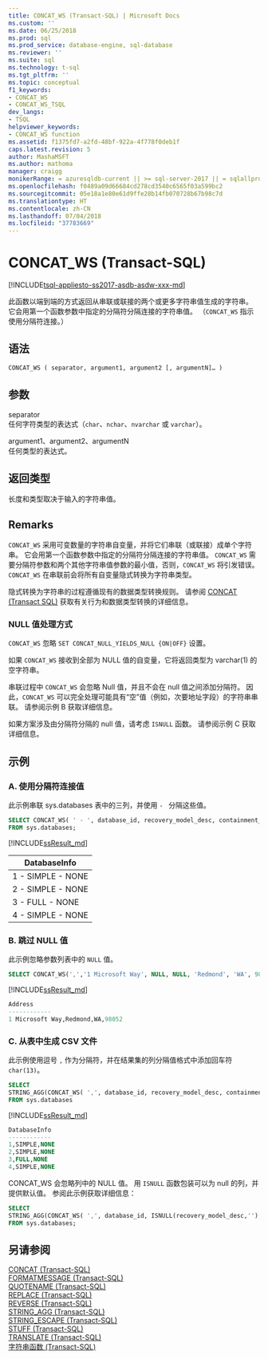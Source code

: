```yaml
---
title: CONCAT_WS (Transact-SQL) | Microsoft Docs
ms.custom: ''
ms.date: 06/25/2018
ms.prod: sql
ms.prod_service: database-engine, sql-database
ms.reviewer: ''
ms.suite: sql
ms.technology: t-sql
ms.tgt_pltfrm: ''
ms.topic: conceptual
f1_keywords:
- CONCAT_WS
- CONCAT_WS_TSQL
dev_langs:
- TSQL
helpviewer_keywords:
- CONCAT_WS function
ms.assetid: f1375fd7-a2fd-48bf-922a-4f778f0deb1f
caps.latest.revision: 5
author: MashaMSFT
ms.author: mathoma
manager: craigg
monikerRange: = azuresqldb-current || >= sql-server-2017 || = sqlallproducts-allversions
ms.openlocfilehash: f0489a09d66684cd278cd3540c6565f03a599bc2
ms.sourcegitcommit: 05e18a1e80e61d9ffe28b14fb070728b67b98c7d
ms.translationtype: HT
ms.contentlocale: zh-CN
ms.lasthandoff: 07/04/2018
ms.locfileid: "37783669"
---
```

# <a name="concatws-transact-sql"></a>CONCAT_WS (Transact-SQL)
[!INCLUDE[tsql-appliesto-ss2017-asdb-asdw-xxx-md](../../includes/tsql-appliesto-ss2017-asdb-asdw-xxx-md.md)]

此函数以端到端的方式返回从串联或联接的两个或更多字符串值生成的字符串。 它会用第一个函数参数中指定的分隔符分隔连接的字符串值。 （`CONCAT_WS` 指示使用分隔符连接。）

##  <a name="syntax"></a>语法   
```sql
CONCAT_WS ( separator, argument1, argument2 [, argumentN]… )
```

## <a name="arguments"></a>参数   
separator  
任何字符类型的表达式（`char`、`nchar`、`nvarchar` 或 `varchar`）。

argument1、argument2、argumentN  
任何类型的表达式。

## <a name="return-types"></a>返回类型
长度和类型取决于输入的字符串值。

## <a name="remarks"></a>Remarks   
`CONCAT_WS` 采用可变数量的字符串自变量，并将它们串联（或联接）成单个字符串。 它会用第一个函数参数中指定的分隔符分隔连接的字符串值。 `CONCAT_WS` 需要分隔符参数和两个其他字符串值参数的最小值，否则，`CONCAT_WS` 将引发错误。 `CONCAT_WS` 在串联前会将所有自变量隐式转换为字符串类型。 

隐式转换为字符串的过程遵循现有的数据类型转换规则。 请参阅 [CONCAT (Transact SQL)](../../t-sql/functions/concat-transact-sql.md) 获取有关行为和数据类型转换的详细信息。

### <a name="treatment-of-null-values"></a>NULL 值处理方式

`CONCAT_WS` 忽略 `SET CONCAT_NULL_YIELDS_NULL {ON|OFF}` 设置。

如果 `CONCAT_WS` 接收到全部为 NULL 值的自变量，它将返回类型为 varchar(1) 的空字符串。

串联过程中 `CONCAT_WS` 会忽略 Null 值，并且不会在 null 值之间添加分隔符。 因此，`CONCAT_WS` 可以完全处理可能具有“空”值（例如，次要地址字段）的字符串串联。 请参阅示例 B 获取详细信息。

如果方案涉及由分隔符分隔的 null 值，请考虑 `ISNULL` 函数。 请参阅示例 C 获取详细信息。

## <a name="examples"></a>示例   

### <a name="a--concatenating-values-with-separator"></a>A.  使用分隔符连接值
此示例串联 sys.databases 表中的三列，并使用 `- ` 分隔这些值。   

```sql
SELECT CONCAT_WS( ' - ', database_id, recovery_model_desc, containment_desc) AS DatabaseInfo
FROM sys.databases;
```

[!INCLUDE[ssResult_md](../../includes/ssresult-md.md)]   

|DatabaseInfo |  
|---------|
|1 - SIMPLE - NONE |
|2 - SIMPLE - NONE |
|3 - FULL - NONE |
|4 - SIMPLE - NONE |


### <a name="b--skipping-null-values"></a>B.  跳过 NULL 值
此示例忽略参数列表中的 `NULL` 值。

```sql
SELECT CONCAT_WS(',','1 Microsoft Way', NULL, NULL, 'Redmond', 'WA', 98052) AS Address;
```

[!INCLUDE[ssResult_md](../../includes/ssresult-md.md)]   

```sql
Address
------------   
1 Microsoft Way,Redmond,WA,98052
```

### <a name="c--generating-csv-file-from-table"></a>C.  从表中生成 CSV 文件
此示例使用逗号 `,` 作为分隔符，并在结果集的列分隔值格式中添加回车符 `char(13)`。

```sql
SELECT 
STRING_AGG(CONCAT_WS( ',', database_id, recovery_model_desc, containment_desc), char(13)) AS DatabaseInfo
FROM sys.databases
```

[!INCLUDE[ssResult_md](../../includes/ssresult-md.md)]   

```sql
DatabaseInfo
------------   
1,SIMPLE,NONE
2,SIMPLE,NONE
3,FULL,NONE 
4,SIMPLE,NONE 
```

CONCAT_WS 会忽略列中的 NULL 值。 用 `ISNULL` 函数包装可以为 null 的列，并提供默认值。 参阅此示例获取详细信息：

```sql
SELECT 
STRING_AGG(CONCAT_WS( ',', database_id, ISNULL(recovery_model_desc,''), ISNULL(containment_desc,'N/A')), char(13)) AS DatabaseInfo
FROM sys.databases;
```

## <a name="see-also"></a>另请参阅
 [CONCAT (Transact-SQL)](../../t-sql/functions/concat-transact-sql.md)  
 [FORMATMESSAGE (Transact-SQL)](../../t-sql/functions/formatmessage-transact-sql.md)  
 [QUOTENAME (Transact-SQL)](../../t-sql/functions/quotename-transact-sql.md)  
 [REPLACE (Transact-SQL)](../../t-sql/functions/replace-transact-sql.md)  
 [REVERSE (Transact-SQL)](../../t-sql/functions/reverse-transact-sql.md)  
 [STRING_AGG (Transact-SQL)](../../t-sql/functions/string-agg-transact-sql.md)  
 [STRING_ESCAPE (Transact-SQL)](../../t-sql/functions/string-escape-transact-sql.md)  
 [STUFF (Transact-SQL)](../../t-sql/functions/stuff-transact-sql.md)  
 [TRANSLATE (Transact-SQL)](../../t-sql/functions/translate-transact-sql.md)  
 [字符串函数 (Transact-SQL)](../../t-sql/functions/string-functions-transact-sql.md)  

